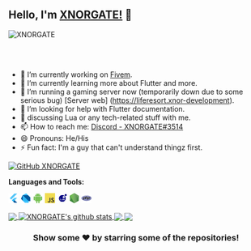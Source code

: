 ## Hello, I'm [XNORGATE!](https://github.com/XNORGATE) 👋

<p align="left"> <img src="https://komarev.com/ghpvc/?username=XNORGATE&label=Views&color=blue&style=plastic" alt="XNORGATE" /> </p>



<br/>
<br/>


- 🔭 I’m currently working on [Fivem](https://fivem.net/).
- 🌱 I’m currently learning more about Flutter and more.
- 👯 I’m running a gaming server now (temporarily down due to some serious bug) [Server web] (https://liferesort.xnor-development).
- 🤔 I’m looking for help with Flutter documentation.
- 💬 discussing Lua or any tech-related stuff with me.
- 📫 How to reach me: [Discord - XNORGATE#3514](https://discord.gg/QuNH8cYbbP)
- 😄 Pronouns: He/His
- ⚡ Fun fact: I'm a guy that can't understand thingz first.

[![GitHub XNORGATE](https://img.shields.io/github/followers/XNORGATE?label=follow&style=social)](https://github.com/XNORGATE)


**Languages and Tools:**  

<code><img height="20" src="https://raw.githubusercontent.com/github/explore/80688e429a7d4ef2fca1e82350fe8e3517d3494d/topics/flutter/flutter.png"></code>
<code><img height="20" src="https://raw.githubusercontent.com/github/explore/80688e429a7d4ef2fca1e82350fe8e3517d3494d/topics/dart/dart.png"></code>
<code><img height="20" src="https://raw.githubusercontent.com/github/explore/80688e429a7d4ef2fca1e82350fe8e3517d3494d/topics/android/android.png"></code>
<code><img height="20" src="https://raw.githubusercontent.com/github/explore/80688e429a7d4ef2fca1e82350fe8e3517d3494d/topics/javascript/javascript.png"></code>
<code><img height="20" src="https://raw.githubusercontent.com/github/explore/80688e429a7d4ef2fca1e82350fe8e3517d3494d/topics/lua/lua.png"></code>
<code><img height="20" src="https://raw.githubusercontent.com/github/explore/80688e429a7d4ef2fca1e82350fe8e3517d3494d/topics/nodejs/nodejs.png"></code>
<code><img height="20" src="https://raw.githubusercontent.com/github/explore/80688e429a7d4ef2fca1e82350fe8e3517d3494d/topics/php/php.png"></code>   

<a href="https://github.com/iampawan">
  <img align="center" src="https://github-readme-stats.vercel.app/api/top-langs/?username=XNORGATE&theme=light&hide_langs_below=1" />
</a>
<a href="https://github.com/iampawan">
 <img align="center" src="https://github-readme-stats.vercel.app/api?username=XNORGATE&show_icons=true&theme=light&line_height=27" alt="XNORGATE's github stats"/>
</a>
<a href="https://github.com/iampawan/FlutterExampleApps">
  <img align="center" src="https://github-readme-stats.vercel.app/api/pin/?username=XNORGATE&repo=showcar-standalone&theme=light" />

</a>
<a href="https://github.com/iampawan/VelocityX">
 <img align="center" src="https://github-readme-stats.vercel.app/api/pin/?username=XNORGATE&repo=ESP8266-TO-WEBSERVER&theme=light" />
</a>

<div align="center">

### Show some ❤️ by starring some of the repositories!

</div>

